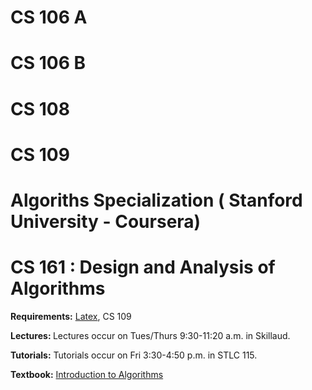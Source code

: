 # CS 106 A
# CS 106 B
# CS 108
# CS 109
# Algoriths Specialization ( Stanford University - Coursera)
# CS 161 : Design and Analysis of Algorithms

<b>Requirements:</b> [Latex](https://cs161-sum18.github.io/resources.html), CS 109

<b>Lectures: </b> Lectures occur on Tues/Thurs 9:30-11:20 a.m. in Skillaud.

<b>Tutorials:</b> Tutorials occur on Fri 3:30-4:50 p.m. in STLC 115.

<b>Textbook:</b> [Introduction to Algorithms](https://mitpress.mit.edu/books/introduction-algorithms-third-edition)

